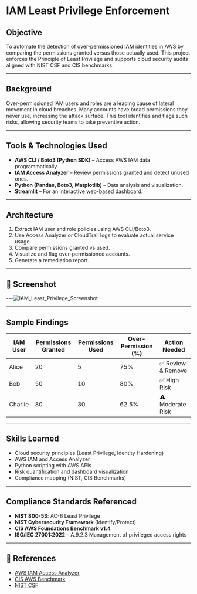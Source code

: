 # IAM Least Privilege Enforcement

## Objective
To automate the detection of over-permissioned IAM identities in AWS by comparing the permissions granted versus those actually used. This project enforces the Principle of Least Privilege and supports cloud security audits aligned with NIST CSF and CIS benchmarks.

---

##  Background
Over-permissioned IAM users and roles are a leading cause of lateral movement in cloud breaches. Many accounts have broad permissions they never use, increasing the attack surface. This tool identifies and flags such risks, allowing security teams to take preventive action.

---

##  Tools & Technologies Used
- **AWS CLI / Boto3 (Python SDK)** – Access AWS IAM data programmatically.
- **IAM Access Analyzer** – Review permissions granted and detect unused ones.
- **Python (Pandas, Boto3, Matplotlib)** – Data analysis and visualization.
- **Streamlit** – For an interactive web-based dashboard.

---

##  Architecture
1. Extract IAM user and role policies using AWS CLI/Boto3.
2. Use Access Analyzer or CloudTrail logs to evaluate actual service usage.
3. Compare permissions granted vs used.
4. Visualize and flag over-permissioned accounts.
5. Generate a remediation report.

---

## 📸 Screenshot

---![IAM_Least_Privilege_Screenshot](https://github.com/user-attachments/assets/20f8006c-ef17-4e47-bb93-c3096fe54ee8)

---

##  Sample Findings
| IAM User | Permissions Granted | Permissions Used | Over-Permission (%) | Action Needed |
|----------|---------------------|------------------|----------------------|----------------|
| Alice    | 20                  | 5                | 75%                  | ✅ Review & Remove |
| Bob      | 50                  | 10               | 80%                  | ✅ High Risk |
| Charlie  | 80                  | 30               | 62.5%                | ⚠️ Moderate Risk |


---

##  Skills Learned
- Cloud security principles (Least Privilege, Identity Hardening)
- AWS IAM and Access Analyzer
- Python scripting with AWS APIs
- Risk quantification and dashboard visualization
- Compliance mapping (NIST, CIS Benchmarks)

---

##  Compliance Standards Referenced
- **NIST 800-53**: AC-6 Least Privilege
- **NIST Cybersecurity Framework** (Identify/Protect)
- **CIS AWS Foundations Benchmark v1.4**
- **ISO/IEC 27001:2022** – A.9.2.3 Management of privileged access rights

---

## 🔗 References
- [AWS IAM Access Analyzer](https://docs.aws.amazon.com/IAM/latest/UserGuide/access-analyzer.html)
- [CIS AWS Benchmark](https://www.cisecurity.org/benchmark/amazon_web_services)
- [NIST CSF](https://www.nist.gov/cyberframework)




